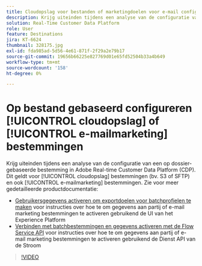 ```yaml
---
title: Cloudopslag voor bestanden of marketingdoelen voor e-mail configureren
description: Krijg uiteinden tijdens een analyse van de configuratie van een op dossier-gebaseerde bestemming in Adobe Real-Time CDP. Dit geldt voor cloudopslagbestemmingen (bijvoorbeeld S3 of SFTP) en ook voor marketingbestemmingen via e-mail.
solution: Real-Time Customer Data Platform
role: User
feature: Destinations
jira: KT-6624
thumbnail: 328175.jpg
exl-id: fda985ad-5d56-4e61-871f-2f29a2e79b17
source-git-commit: 19656b66225e827769d01e65fd52504b33a4b649
workflow-type: tm+mt
source-wordcount: '158'
ht-degree: 0%

---
```


# Op bestand gebaseerd configureren [!UICONTROL cloudopslag] of [!UICONTROL e-mailmarketing] bestemmingen

Krijg uiteinden tijdens een analyse van de configuratie van een op dossier-gebaseerde bestemming in Adobe Real-time Customer Data Platform (CDP). Dit geldt voor [!UICONTROL cloudopslag] bestemmingen (bv. S3 of SFTP) en ook [!UICONTROL e-mailmarketing] bestemmingen. Zie voor meer gedetailleerde productdocumentatie:

* [Gebruikersgegevens activeren om exportdoelen voor batchprofielen te maken](https://experienceleague.adobe.com/docs/experience-platform/destinations/ui/activate/activate-batch-profile-destinations.html) voor instructies over hoe te om gegevens aan partij of e-mail marketing bestemmingen te activeren gebruikend de UI van het Experience Platform
* [Verbinden met batchbestemmingen en gegevens activeren met de Flow Service API](https://experienceleague.adobe.com/docs/experience-platform/destinations/api/connect-activate-batch-destinations.html) voor instructies over hoe te om gegevens aan partij of e-mail marketing bestemmingen te activeren gebruikend de Dienst API van de Stroom

>[!VIDEO](https://video.tv.adobe.com/v/328175/?quality=12&learn=on)
